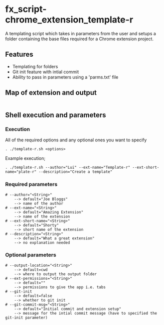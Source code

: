 # fx_script-chrome_extension_template-r
A templating script which takes in parameters from the user and setups a folder containing the base files required for a Chrome extension project.

## Features
- Templating for folders
- Git init feature with intial commit
- Ability to pass in parameters using a 'parms.txt' file

## Map of extension and output
```
```

## Shell execution and parameters
### Execution
All of the required options and any optional ones you want to specify
```
. ./template-r.sh <options>
```

Example execution;
```
. ./template-r.sh --author="Lui" --ext-name="Template-r" --ext-short-name="plate-r" --description="Create a template"
```

### Required parameters
```
# --author="<String>"
    --> default="Joe Bloggs"
    --> name of the author
# --ext-name="<String>"
    --> default="Amazing Extension"
    --> name of the extension
# --ext-short-name="<String>"
    --> default="Shorty"
    --> short name of the extension
# --description="<String>"
    --> default="What a great extension"
    --> no explanation needed
```

### Optional parameters
```
# --output-location="<String>"
    --> default=cwd
    --> where to output the output folder
# --ext-permissions="<String>"
    --> default=""
    --> permissions to give the app i.e. tabs
# --git-init
    --> default=false
    --> whether to git init 
# --git-commit-msg="<String>"
    --> default="Initial commit and extension setup"
    --> message for the intial commit message (have to specified the git-init parameter)
```
